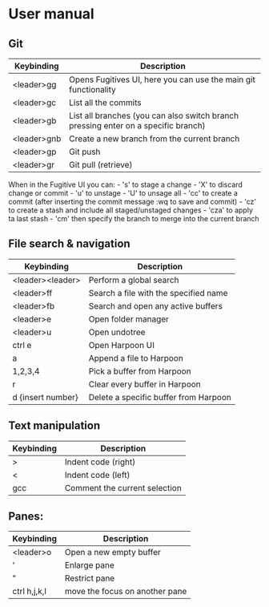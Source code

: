 # User manual

## Git
| Keybinding | Description |
| ---------- | ----------- |
| \<leader\>gg | Opens Fugitives UI, here you can use the main git functionality|
| \<leader\>gc | List all the commits |
| \<leader\>gb | List all branches (you can also switch branch pressing enter on a specific branch) |
| \<leader\>gnb | Create a new branch from the current branch |
| \<leader\>gp | Git push |
| \<leader\>gr | Git pull (retrieve) |

When in the Fugitive UI you can:
    - 's' to stage a change
    - 'X' to discard change or commit
    - 'u' to unstage
    - 'U' to unsage all
    - 'cc' to create a commit (after inserting the commit message :wq to save and commit)
    - 'cz' to create a stash and include all staged/unstaged changes
    - 'cza' to apply ta last stash
    - 'cm' then specify the branch to merge into  the current branch

## File search & navigation
| Keybinding | Description |
| ---------- | ----------- |
| \<leader\>\<leader\> | Perform a global search |
| \<leader\>ff | Search a file with the specified name |
| \<leader\>fb | Search and open any active buffers |
| \<leader\>e | Open folder manager |
| \<leader\>u | Open undotree |
| ctrl e | Open Harpoon UI |
| <leader>a | Append a file to Harpoon |
| <leader>1,2,3,4 | Pick a buffer from Harpoon |
| <leader>r | Clear every buffer in Harpoon |
| <leader>d {insert number} | Delete a specific buffer from Harpoon |

## Text manipulation
| Keybinding | Description |
| ---------- | ----------- |
| > | Indent code (right) |
| < | Indent code (left)|
| gcc | Comment the current selection |

## Panes:
| Keybinding | Description |
| ---------- | ----------- |
| \<leader\>o | Open a new empty buffer |
| ' | Enlarge pane |
| " | Restrict pane |
| ctrl h,j,k,l | move the focus on another pane |
